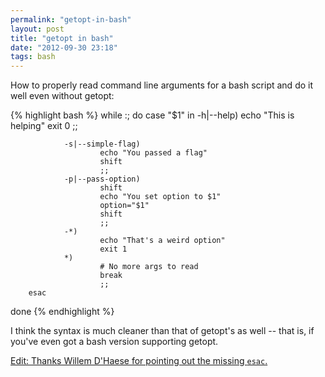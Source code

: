 ```yaml
---
permalink: "getopt-in-bash"
layout: post
title: "getopt in bash"
date: "2012-09-30 23:18"
tags: bash
---
```


How to properly read command line arguments for a bash script and do it well even without getopt:

{% highlight bash %}
while :; do
        case "$1" in
                -h|--help)
                        echo "This is helping"
                        exit 0
                        ;;

                -s|--simple-flag)
                        echo "You passed a flag"
                        shift
                        ;;
                -p|--pass-option)
                        shift
                        echo "You set option to $1"
                        option="$1"
                        shift
                        ;;
                -*)
                        echo "That's a weird option"
                        exit 1
                *)
                        # No more args to read
                        break
                        ;;
        esac
done
{% endhighlight %}

I think the syntax is much cleaner than that of getopt's as well -- that is, if you've even got a bash version supporting getopt.

<ins>Edit: Thanks Willem D'Haese for pointing out the missing `esac`.</ins>
